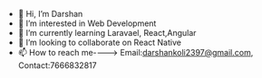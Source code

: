 - 👋 Hi, I’m Darshan
- 👀 I’m interested in Web Development  
- 🌱 I’m currently learning Laravael, React,Angular
- 💞️ I’m looking to collaborate on React Native
- 📫 How to reach me----> Email:darshankoli2397@gmail.com, Contact:7666832817

<!---
darshankoli2397/darshankoli2397 is a ✨ special ✨ repository because its `README.md` (this file) appears on your GitHub profile.
You can click the Preview link to take a look at your changes.
--->
